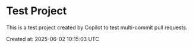 # Test Project

This is a test project created by Copilot to test multi-commit pull requests.

Created at: 2025-06-02 10:15:03 UTC
